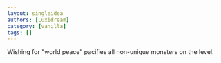 ```yaml
---
layout: singleidea
authors: [Luxidream]
category: [vanilla]
tags: []
---
```

Wishing for "world peace" pacifies all non-unique monsters on the level.

